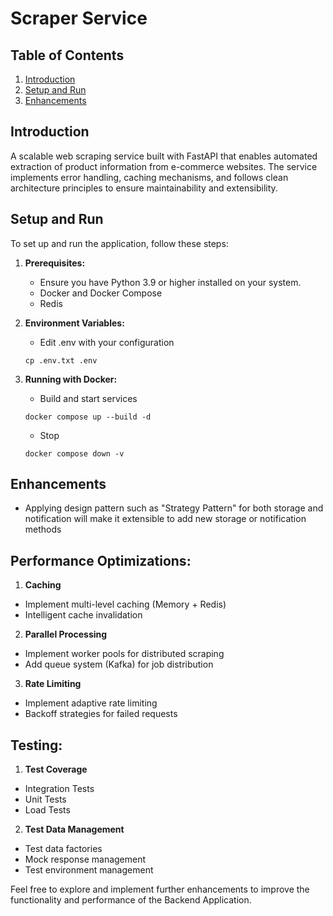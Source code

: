# Scraper Service

## Table of Contents
1. [Introduction](#introduction)
2. [Setup and Run](#setup-and-run)
3. [Enhancements](#enhancements)

## Introduction

A scalable web scraping service built with FastAPI that enables automated extraction of product information from e-commerce websites. The service implements error handling, caching mechanisms, and follows clean architecture principles to ensure maintainability and extensibility.

## Setup and Run

To set up and run the application, follow these steps:

1. **Prerequisites:**
   - Ensure you have Python 3.9 or higher installed on your system.
   - Docker and Docker Compose
   - Redis

2. **Environment Variables:**
    - Edit .env with your configuration
    ```
    cp .env.txt .env
    ```

3. **Running with Docker:**
    - Build and start services
    ```
    docker compose up --build -d
    ```
    - Stop 
    ```
    docker compose down -v
    ```

## Enhancements
 - Applying design pattern such as "Strategy Pattern" for both storage and notification will make it extensible to add new storage or notification methods 
 
 ##  **Performance Optimizations:**
 1. **Caching** 
  -  Implement multi-level caching (Memory + Redis)
  - Intelligent cache invalidation

2. **Parallel Processing**
 - Implement worker pools for distributed scraping
 - Add queue system (Kafka) for job distribution

3. **Rate Limiting**
 - Implement adaptive rate limiting
 - Backoff strategies for failed requests

## **Testing:** 
1. **Test Coverage**
 - Integration Tests 
 - Unit Tests
 - Load Tests

2. **Test Data Management**
 - Test data factories
 - Mock response management
 - Test environment management

Feel free to explore and implement further enhancements to improve the functionality and performance of the Backend Application.
